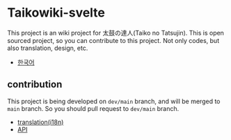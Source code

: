 # Taikowiki-svelte

This project is an wiki project for 太鼓の達人(Taiko no Tatsujin). This is open sourced project, so you can contribute to this project. Not only codes, but also translation, design, etc.

- [한국어](/docs/ko/readme.md)

## contribution

This project is being developed on `dev/main` branch, and will be merged to `main` branch. So you should pull request to `dev/main` branch.

- [translation(i18n)](/docs/i18n.md)
- [API](/docs/api.md)